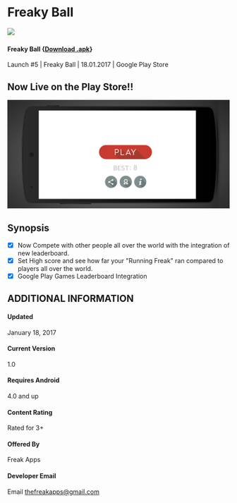 # Freaky Ball

![](//icon.png)

#### Freaky Ball {[Download .apk](https://play.google.com/store/apps/details?id=com.thefreakapps.therunningfreak)}
Launch #5 | Freaky Ball | 18.01.2017 | Google Play Store

## Now Live on the Play Store!!
![](1.png)


## Synopsis
- [x] Now Compete with other people all over the world with the integration of new leaderboard.
- [x] Set High score and see how far your "Running Freak" ran compared to players all over the world.
- [x] Google Play Games Leaderboard Integration

## ADDITIONAL INFORMATION
#### Updated
January 18, 2017
 
#### Current Version
1.0
 
#### Requires Android
4.0 and up
 
#### Content Rating
Rated for 3+

#### Offered By
Freak Apps

#### Developer Email
Email thefreakapps@gmail.com
